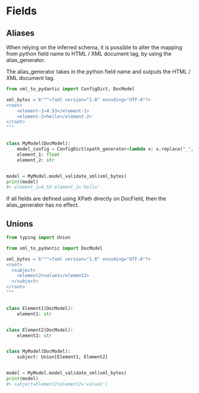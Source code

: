# Fields

## Aliases

When relying on the inferred schema, it is possible to
alter the mapping from python field name to HTML / XML document
tag, by using the alias_generator.

The alias_generator takes in the python field name and outputs
the HTML / XML document tag.

```py
from xml_to_pydantic import ConfigDict, DocModel

xml_bytes = b"""<?xml version="1.0" encoding="UTF-8"?>
<root>
    <element-1>4.53</element-1>
    <element-2>hello</element-2>
</root>
"""


class MyModel(DocModel):
    model_config = ConfigDict(xpath_generator=lambda x: x.replace("_", "-"))
    element_1: float
    element_2: str


model = MyModel.model_validate_xml(xml_bytes)
print(model)
#> element_1=4.53 element_2='hello'
```

If all fields are defined using XPath directly on DocField, then
the alias_generator has no effect.

## Unions

```py
from typing import Union

from xml_to_pydantic import DocModel

xml_bytes = b"""<?xml version="1.0" encoding="UTF-8"?>
<root>
  <subject>
    <element2>value1</element2>
  </subject>
</root>
"""


class Element1(DocModel):
    element1: str


class Element2(DocModel):
    element2: str


class MyModel(DocModel):
    subject: Union[Element1, Element2]


model = MyModel.model_validate_xml(xml_bytes)
print(model)
#> subject=Element2(element2='value1')
```